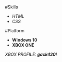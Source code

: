 #Skills
  * *HTML*
  * _CSS_

#Platform
  * **Windows 10**
  * __XBOX ONE__

_XBOX PROFILE\: **gack420**!_
